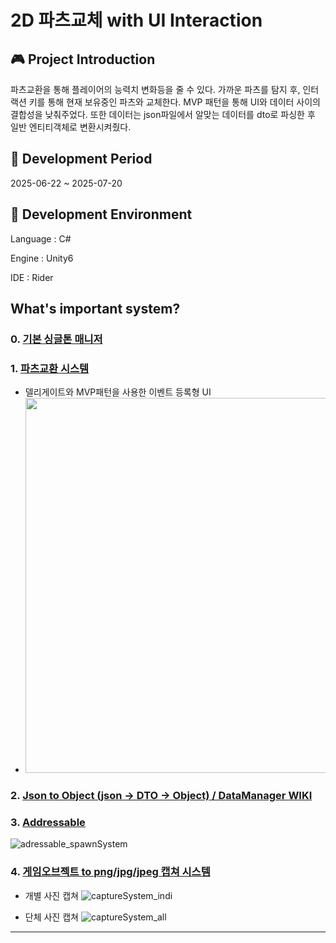 # 2D 파츠교체 with UI Interaction

## 🎮 Project Introduction
파츠교환을 통해 플레이어의 능력치 변화등을 줄 수 있다.
가까운 파츠를 탐지 후, 인터랙션 키를 통해 현재 보유중인 파츠와 교체한다.
MVP 패턴을 통해 UI와 데이터 사이의 결합성을 낮춰주었다.
또한 데이터는 json파일에서 알맞는 데이터를 dto로 파싱한 후 일반 엔티티객체로 변환시켜줬다.


## 📆 Development Period
2025-06-22 ~ 2025-07-20

## 💎 Development Environment
Language : C#

Engine : Unity6

IDE : Rider

## What's important system?
### 0. [기본 싱글톤 매니저](https://github.com/rojae1339/2D_ChangeBody/wiki/0.-Singleton-Manager)

### 1. [파츠교환 시스템](https://github.com/rojae1339/2D_ChangeBody/wiki/1.-%ED%8C%8C%EC%B8%A0-%EA%B5%90%EC%B2%B4-%EC%8B%9C%EC%8A%A4%ED%85%9C-(UI-Interaction,-MVP-%ED%8C%A8%ED%84%B4))
- 델리게이트와 MVP패턴을 사용한 이벤트 등록형 UI
- <img src="https://github.com/user-attachments/assets/88efbc37-578a-4fe0-be65-2ac7aaa70750" width="800" height="600"/>


### 2. [Json to Object (json -> DTO -> Object) / DataManager WIKI](https://github.com/rojae1339/2D_ChangeBody/wiki/2.-json-to-Object)

### 3. [Addressable](https://github.com/rojae1339/2D_ChangeBody/wiki/3.-AddressableSystem)
![adressable_spawnSystem](https://github.com/user-attachments/assets/e5f9a355-daa9-4a25-9332-9906ec465e89)


### 4. [게임오브젝트 to png/jpg/jpeg 캡쳐 시스템](https://github.com/rojae1339/2D_ChangeBody/wiki/4.-%EA%B2%8C%EC%9E%84%EC%98%A4%EB%B8%8C%EC%A0%9D%ED%8A%B8-%EC%BA%A1%EC%B3%90-%EC%8B%9C%EC%8A%A4%ED%85%9C)

- 개별 사진 캡쳐
![captureSystem_indi](https://github.com/user-attachments/assets/c3544521-577b-4b45-97fe-85409a8e1cc7)

- 단체 사진 캡쳐
![captureSystem_all](https://github.com/user-attachments/assets/3d58cf3f-73af-49ef-b881-ec26a4668561)

---
